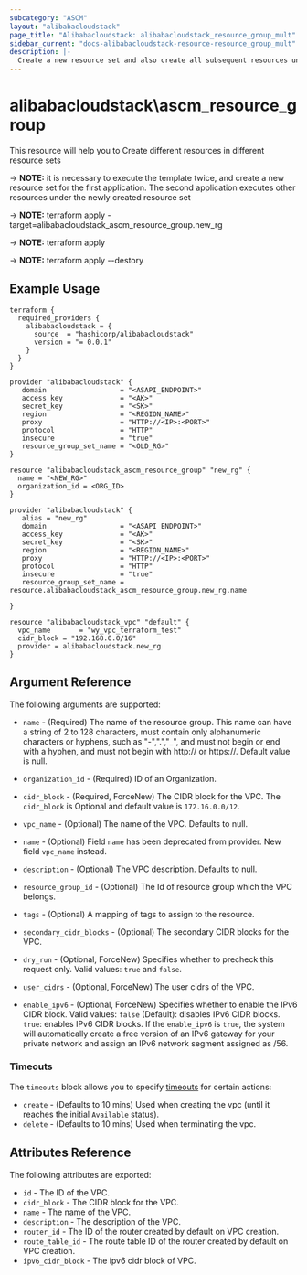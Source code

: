 ```yaml
---
subcategory: "ASCM"
layout: "alibabacloudstack"
page_title: "Alibabacloudstack: alibabacloudstack_resource_group_mult"
sidebar_current: "docs-alibabacloudstack-resource-resource_group_mult"
description: |-
  Create a new resource set and also create all subsequent resources under this resource set
---
```


# alibabacloudstack\ascm_resource_group
This resource will help you to  Create different resources in different resource sets 

-> **NOTE:** it is necessary to execute the template twice, and create a new resource set for the first application. The second application executes other resources under the newly created resource set

-> **NOTE:** terraform apply -target=alibabacloudstack_ascm_resource_group.new_rg

-> **NOTE:** terraform apply

-> **NOTE:** terraform apply --destory

## Example Usage

```
terraform {
  required_providers {
    alibabacloudstack = {
      source  = "hashicorp/alibabacloudstack"
      version = "= 0.0.1"
    }
  }
}

provider "alibabacloudstack" {
   domain                  = "<ASAPI_ENDPOINT>"
   access_key              = "<AK>"
   secret_key              = "<SK>"
   region                  = "<REGION_NAME>"
   proxy                   = "HTTP://<IP>:<PORT>"
   protocol                = "HTTP"
   insecure                = "true"
   resource_group_set_name = "<OLD_RG>"
}

resource "alibabacloudstack_ascm_resource_group" "new_rg" {
  name = "<NEW_RG>"
  organization_id = <ORG_ID>
}

provider "alibabacloudstack" {
   alias = "new_rg"
   domain                  = "<ASAPI_ENDPOINT>"
   access_key              = "<AK>"
   secret_key              = "<SK>"
   region                  = "<REGION_NAME>"
   proxy                   = "HTTP://<IP>:<PORT>"
   protocol                = "HTTP"
   insecure                = "true"
   resource_group_set_name = resource.alibabacloudstack_ascm_resource_group.new_rg.name

}

resource "alibabacloudstack_vpc" "default" {
  vpc_name       = "wy_vpc_terraform_test"
  cidr_block = "192.168.0.0/16"
  provider = alibabacloudstack.new_rg
}
```

## Argument Reference

The following arguments are supported:
* `name` - (Required) The name of the resource group. This name can have a string of 2 to 128 characters, must contain only alphanumeric characters or hyphens, such as "-",".","_", and must not begin or end with a hyphen, and must not begin with http:// or https://. Default value is null.
* `organization_id` - (Required) ID of an Organization.

* `cidr_block` - (Required, ForceNew) The CIDR block for the VPC. The `cidr_block` is Optional and default value is `172.16.0.0/12`.
* `vpc_name` - (Optional) The name of the VPC. Defaults to null.
* `name` - (Optional) Field `name` has been deprecated from provider. New field `vpc_name` instead.
* `description` - (Optional) The VPC description. Defaults to null.
* `resource_group_id` - (Optional) The Id of resource group which the VPC belongs.
* `tags` - (Optional) A mapping of tags to assign to the resource.
* `secondary_cidr_blocks` - (Optional) The secondary CIDR blocks for the VPC.
* `dry_run` - (Optional, ForceNew) Specifies whether to precheck this request only. Valid values: `true` and `false`.
* `user_cidrs` - (Optional, ForceNew) The user cidrs of the VPC.
* `enable_ipv6` - (Optional, ForceNew) Specifies whether to enable the IPv6 CIDR block. Valid values: `false` (Default): disables IPv6 CIDR blocks. `true`: enables IPv6 CIDR blocks. If the `enable_ipv6` is `true`, the system will automatically create a free version of an IPv6 gateway for your private network and assign an IPv6 network segment assigned as /56.

### Timeouts

The `timeouts` block allows you to specify [timeouts](https://www.terraform.io/docs/configuration-0-11/resources.html#timeouts) for certain actions:

* `create` - (Defaults to 10 mins) Used when creating the vpc (until it reaches the initial `Available` status). 
* `delete` - (Defaults to 10 mins) Used when terminating the vpc. 

## Attributes Reference

The following attributes are exported:

* `id` - The ID of the VPC.
* `cidr_block` - The CIDR block for the VPC.
* `name` - The name of the VPC.
* `description` - The description of the VPC.
* `router_id` - The ID of the router created by default on VPC creation.
* `route_table_id` - The route table ID of the router created by default on VPC creation.
* `ipv6_cidr_block` - The ipv6 cidr block of VPC.
